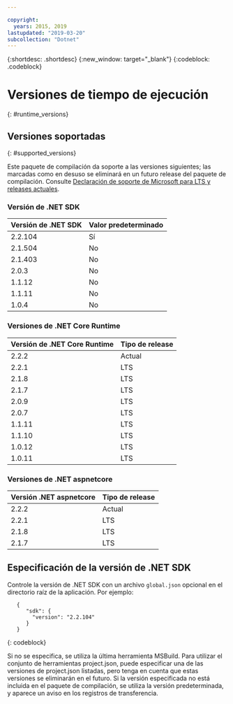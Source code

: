 ```yaml
---

copyright:
  years: 2015, 2019
lastupdated: "2019-03-20"
subcollection: "Dotnet"
---
```


{:shortdesc: .shortdesc}
{:new_window: target="_blank"}
{:codeblock: .codeblock}


# Versiones de tiempo de ejecución
{: #runtime_versions}

## Versiones soportadas
{: #supported_versions}

Este paquete de compilación da soporte a las versiones siguientes; las marcadas como en desuso se eliminará en un futuro release del paquete de compilación.  Consulte [Declaración de soporte de Microsoft para LTS y releases actuales](https://www.microsoft.com/net/core/support).


### Versión de .NET SDK

| Versión de .NET SDK        | Valor predeterminado          |
|-------------------------|------------------|
| 2.2.104                 |   Sí            |
| 2.1.504                 |   No             |
| 2.1.403                 |   No             |
| 2.0.3                   |   No             |
| 1.1.12                  |   No             |
| 1.1.11                  |   No             |
| 1.0.4                   |   No             |


### Versiones de .NET Core Runtime

| Versión de .NET Core Runtime | Tipo de release      |
|---------------------------|-------------------|
| 2.2.2                     | Actual           |  
| 2.2.1                     | LTS               |
| 2.1.8                     | LTS               |
| 2.1.7                     | LTS               |
| 2.0.9                     | LTS               |
| 2.0.7                     | LTS               |
| 1.1.11                    | LTS               |
| 1.1.10                    | LTS               |
| 1.0.12                    | LTS               |
| 1.0.11                    | LTS               |


### Versiones de .NET aspnetcore

| Versión .NET aspnetcore | Tipo de release        |
|---------------------------|-------------------|
| 2.2.2                     | Actual           |  
| 2.2.1                     | LTS               |
| 2.1.8                     | LTS               |
| 2.1.7                     | LTS               |



## Especificación de la versión de .NET SDK

Controle la versión de .NET SDK con un archivo `global.json` opcional en el directorio raíz de la aplicación. Por ejemplo:
```
   {
      "sdk": {
        "version": "2.2.104"
      }
   }
```
{: codeblock}

Si no se especifica, se utiliza la última herramienta MSBuild.  Para utilizar el conjunto de herramientas project.json, puede especificar una de las versiones de project.json listadas, pero tenga en cuenta que estas versiones se eliminarán en el futuro.  Si la versión especificada no está incluida en el paquete de compilación, se utiliza la versión predeterminada, y aparece un aviso en los registros de transferencia.
